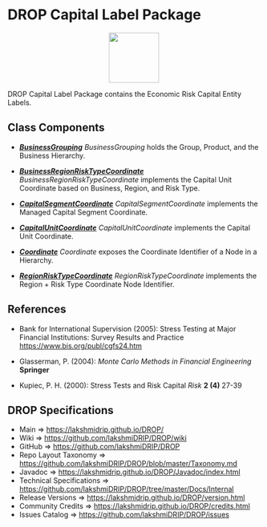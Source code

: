 # DROP Capital Label Package

<p align="center"><img src="https://github.com/lakshmiDRIP/DROP/blob/master/DRIP_Logo.gif?raw=true" width="100"></p>

DROP Capital Label Package contains the Economic Risk Capital Entity Labels.


## Class Components

 * [***BusinessGrouping***](https://github.com/lakshmiDRIP/DROP/tree/master/src/main/java/org/drip/capital/label/BusinessGrouping.java)
 <i>BusinessGrouping</i> holds the Group, Product, and the Business Hierarchy.

 * [***BusinessRegionRiskTypeCoordinate***](https://github.com/lakshmiDRIP/DROP/tree/master/src/main/java/org/drip/capital/label/BusinessRegionRiskTypeCoordinate.java)
 <i>BusinessRegionRiskTypeCoordinate</i> implements the Capital Unit Coordinate based on Business, Region, and Risk Type.

 * [***CapitalSegmentCoordinate***](https://github.com/lakshmiDRIP/DROP/tree/master/src/main/java/org/drip/capital/label/CapitalSegmentCoordinate.java)
 <i>CapitalSegmentCoordinate</i> implements the Managed Capital Segment Coordinate.

 * [***CapitalUnitCoordinate***](https://github.com/lakshmiDRIP/DROP/tree/master/src/main/java/org/drip/capital/label/CapitalUnitCoordinate.java)
 <i>CapitalUnitCoordinate</i> implements the Capital Unit Coordinate.

 * [***Coordinate***](https://github.com/lakshmiDRIP/DROP/tree/master/src/main/java/org/drip/capital/label/Coordinate.java)
 <i>Coordinate</i> exposes the Coordinate Identifier of a Node in a Hierarchy.

 * [***RegionRiskTypeCoordinate***](https://github.com/lakshmiDRIP/DROP/tree/master/src/main/java/org/drip/capital/label/RegionRiskTypeCoordinate.java)
 <i>RegionRiskTypeCoordinate</i> implements the Region + Risk Type Coordinate Node Identifier.


## References

 * Bank for International Supervision (2005): Stress Testing at Major Financial Institutions: Survey Results and Practice https://www.bis.org/publ/cgfs24.htm

 * Glasserman, P. (2004): <i>Monte Carlo Methods in Financial Engineering</i> <b>Springer</b>

 * Kupiec, P. H. (2000): Stress Tests and Risk Capital <i>Risk</i> <b>2 (4)</b> 27-39


## DROP Specifications
 * Main                     => https://lakshmidrip.github.io/DROP/
 * Wiki                     => https://github.com/lakshmiDRIP/DROP/wiki
 * GitHub                   => https://github.com/lakshmiDRIP/DROP
 * Repo Layout Taxonomy     => https://github.com/lakshmiDRIP/DROP/blob/master/Taxonomy.md
 * Javadoc                  => https://lakshmidrip.github.io/DROP/Javadoc/index.html
 * Technical Specifications => https://github.com/lakshmiDRIP/DROP/tree/master/Docs/Internal
 * Release Versions         => https://lakshmidrip.github.io/DROP/version.html
 * Community Credits        => https://lakshmidrip.github.io/DROP/credits.html
 * Issues Catalog           => https://github.com/lakshmiDRIP/DROP/issues
